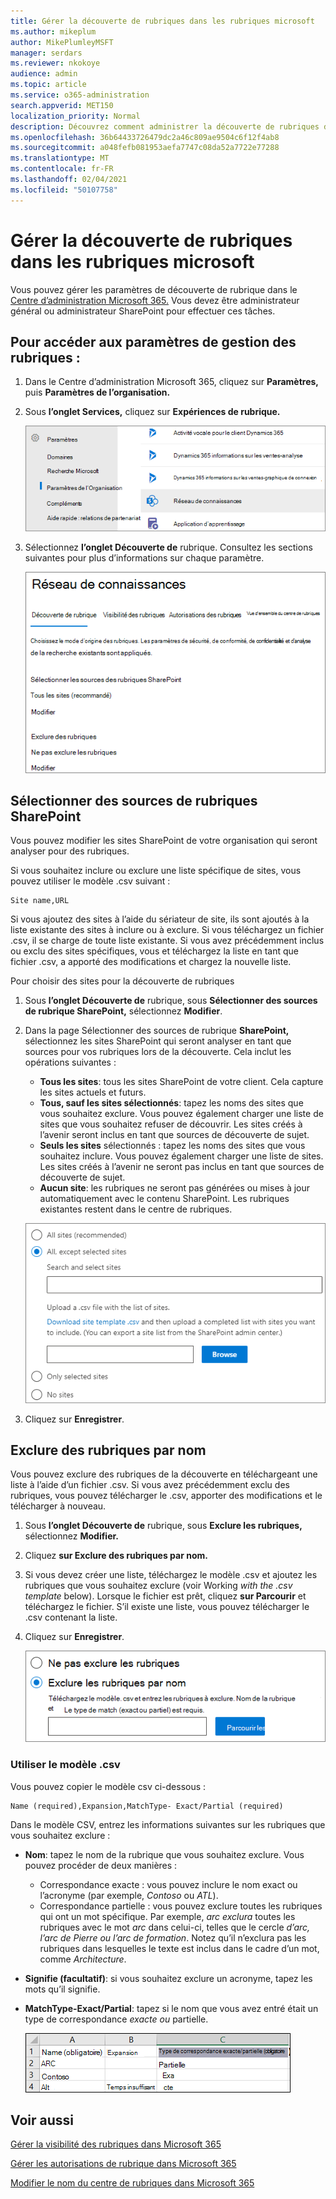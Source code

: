 ```yaml
---
title: Gérer la découverte de rubriques dans les rubriques microsoft
ms.author: mikeplum
author: MikePlumleyMSFT
manager: serdars
ms.reviewer: nkokoye
audience: admin
ms.topic: article
ms.service: o365-administration
search.appverid: MET150
localization_priority: Normal
description: Découvrez comment administrer la découverte de rubriques dans les rubriques microsoft.
ms.openlocfilehash: 36b64433726479dc2a46c809ae9504c6f12f4ab8
ms.sourcegitcommit: a048fefb081953aefa7747c08da52a7722e77288
ms.translationtype: MT
ms.contentlocale: fr-FR
ms.lasthandoff: 02/04/2021
ms.locfileid: "50107758"
---
```

# <a name="manage-topic-discovery-in-microsoft-viva-topics"></a>Gérer la découverte de rubriques dans les rubriques microsoft

Vous pouvez gérer les paramètres de découverte de rubrique dans le [Centre d’administration Microsoft 365.](https://admin.microsoft.com) Vous devez être administrateur général ou administrateur SharePoint pour effectuer ces tâches.

## <a name="to-access-topics-management-settings"></a>Pour accéder aux paramètres de gestion des rubriques :

1. Dans le Centre d’administration Microsoft 365, cliquez sur **Paramètres,** puis **Paramètres de l’organisation.**
2. Sous **l’onglet Services,** cliquez sur **Expériences de rubrique.**

    ![Connecter les personnes aux connaissances](../media/admin-org-knowledge-options-completed.png) 

3. Sélectionnez **l’onglet Découverte de** rubrique. Consultez les sections suivantes pour plus d’informations sur chaque paramètre.

    ![knowledge-network-settings](../media/knowledge-network-settings-topic-discovery.png) 

## <a name="select-sharepoint-topic-sources"></a>Sélectionner des sources de rubriques SharePoint

Vous pouvez modifier les sites SharePoint de votre organisation qui seront analyser pour des rubriques.

Si vous souhaitez inclure ou exclure une liste spécifique de sites, vous pouvez utiliser le modèle .csv suivant :

``` csv
Site name,URL
```

Si vous ajoutez des sites à l’aide du sériateur de site, ils sont ajoutés à la liste existante des sites à inclure ou à exclure. Si vous téléchargez un fichier .csv, il se charge de toute liste existante. Si vous avez précédemment inclus ou exclu des sites spécifiques, vous et téléchargez la liste en tant que fichier .csv, a apporté des modifications et chargez la nouvelle liste.

Pour choisir des sites pour la découverte de rubriques

1. Sous **l’onglet Découverte de** rubrique, sous **Sélectionner des sources de rubrique SharePoint,** sélectionnez **Modifier**.
2. Dans la page Sélectionner des sources de rubrique **SharePoint,** sélectionnez les sites SharePoint qui seront analyser en tant que sources pour vos rubriques lors de la découverte. Cela inclut les opérations suivantes :
    - **Tous les sites**: tous les sites SharePoint de votre client. Cela capture les sites actuels et futurs.
    - **Tous, sauf les sites sélectionnés**: tapez les noms des sites que vous souhaitez exclure.  Vous pouvez également charger une liste de sites que vous souhaitez refuser de découvrir. Les sites créés à l’avenir seront inclus en tant que sources de découverte de sujet. 
    - **Seuls les sites** sélectionnés : tapez les noms des sites que vous souhaitez inclure. Vous pouvez également charger une liste de sites. Les sites créés à l’avenir ne seront pas inclus en tant que sources de découverte de sujet.
    - **Aucun site**: les rubriques ne seront pas générées ou mises à jour automatiquement avec le contenu SharePoint. Les rubriques existantes restent dans le centre de rubriques.

    ![Capture d’écran de l’interface utilisateur des sources de rubriques SharePoint](../media/k-manage-select-topic-source.png)
   
3. Cliquez sur **Enregistrer**.

## <a name="exclude-topics-by-name"></a>Exclure des rubriques par nom

Vous pouvez exclure des rubriques de la découverte en téléchargeant une liste à l’aide d’un fichier .csv. Si vous avez précédemment exclu des rubriques, vous pouvez télécharger le .csv, apporter des modifications et le télécharger à nouveau.

1. Sous **l’onglet Découverte de** rubrique, sous **Exclure les rubriques,** sélectionnez **Modifier.**
2. Cliquez **sur Exclure des rubriques par nom.**
3. Si vous devez créer une liste, téléchargez le modèle .csv et ajoutez les rubriques que vous souhaitez exclure (voir Working *with the .csv template* below). Lorsque le fichier est prêt, cliquez **sur Parcourir** et téléchargez le fichier. S’il existe une liste, vous pouvez télécharger le .csv contenant la liste.
4. Cliquez sur **Enregistrer**.

    ![Capture d’écran de l’interface utilisateur exclure des rubriques](../media/km-manage-exclude-topics.png)

### <a name="working-with-the-csv-template"></a>Utiliser le modèle .csv

Vous pouvez copier le modèle csv ci-dessous :

``` csv
Name (required),Expansion,MatchType- Exact/Partial (required)
```

Dans le modèle CSV, entrez les informations suivantes sur les rubriques que vous souhaitez exclure :

- **Nom**: tapez le nom de la rubrique que vous souhaitez exclure. Vous pouvez procéder de deux manières :
    - Correspondance exacte : vous pouvez inclure le nom exact ou l’acronyme (par exemple, *Contoso* ou *ATL*).
    - Correspondance partielle : vous pouvez exclure toutes les rubriques qui ont un mot spécifique.  Par exemple, *arc exclura* toutes les rubriques avec le mot *arc* dans celui-ci, telles que le cercle *d’arc,* *l’arc de Pierre ou* *l’arc de formation*. Notez qu’il n’exclura pas les rubriques dans lesquelles le texte est inclus dans le cadre d’un mot, comme *Architecture*.
- **Signifie (facultatif)**: si vous souhaitez exclure un acronyme, tapez les mots qu’il signifie.
- **MatchType-Exact/Partial**: tapez si le nom que vous avez entré était un type de correspondance *exacte* *ou* partielle.

    ![Exclure des rubriques dans le modèle CSV](../media/exclude-topics-csv.png) 

## <a name="see-also"></a>Voir aussi

[Gérer la visibilité des rubriques dans Microsoft 365](topic-experiences-knowledge-rules.md)

[Gérer les autorisations de rubrique dans Microsoft 365](topic-experiences-user-permissions.md)

[Modifier le nom du centre de rubriques dans Microsoft 365](topic-experiences-administration.md)
